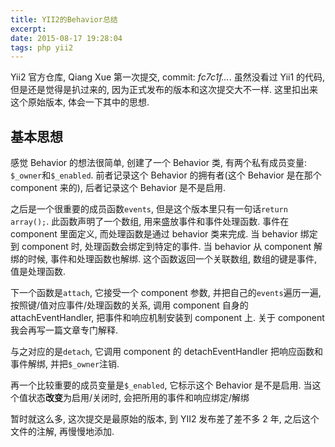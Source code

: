 ```yaml
---
title: YII2的Behavior总结
excerpt:
date: 2015-08-17 19:28:04
tags: php yii2
---
```


Yii2 官方仓库, Qiang Xue 第一次提交, commit: _fc7c1f..._. 虽然没看过 Yii1 的代码, 但是还是觉得是扒过来的,
因为正式发布的版本和这次提交大不一样. 这里扣出来这个原始版本, 体会一下其中的思想.

<!--more-->

## 基本思想

感觉 Behavior 的想法很简单, 创建了一个 Behavior 类, 有两个私有成员变量: `$_owner`和`$_enabled`.
前者记录这个 Behavior 的拥有者(这个 Behavior 是在那个 component 来的), 后者记录这个 Behavior 是不是启用.

之后是一个很重要的成员函数`events`, 但是这个版本里只有一句话`return array();`. 此函数声明了一个数组,
用来盛放事件和事件处理函数. 事件在 component 里面定义, 而处理函数是通过 behavior 类来完成.
当 behavior 绑定到 component 时, 处理函数会绑定到特定的事件. 当 behavior 从 component 解绑的时候,
事件和处理函数也解绑. 这个函数返回一个关联数组, 数组的键是事件, 值是处理函数.

下一个函数是`attach`, 它接受一个 component 参数, 并把自己的`events`遍历一遍, 按照键/值对应事件/处理函数的关系,
调用 component 自身的 attachEventHandler, 把事件和响应机制安装到 component 上. 关于 component 我会再写一篇文章专门解释.

与之对应的是`detach`, 它调用 component 的 detachEventHandler 把响应函数和事件解绑, 并把`$_owner`注销.

再一个比较重要的成员变量是`$_enabled`, 它标示这个 Behavior 是不是启用. 当这个值状态**改变**为启用/关闭时, 会把所用的事件和响应绑定/解绑

暂时就这么多, 这次提交是最原始的版本, 到 YII2 发布差了差不多 2 年, 之后这个文件的注解, 再慢慢地添加.
